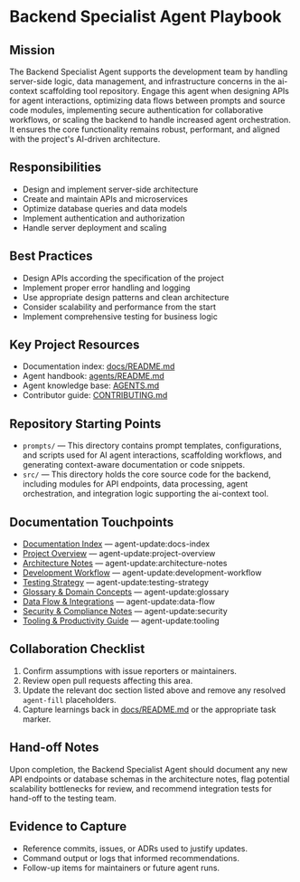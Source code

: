 <!-- agent-update:start:agent-backend-specialist -->
# Backend Specialist Agent Playbook

## Mission
The Backend Specialist Agent supports the development team by handling server-side logic, data management, and infrastructure concerns in the ai-context scaffolding tool repository. Engage this agent when designing APIs for agent interactions, optimizing data flows between prompts and source code modules, implementing secure authentication for collaborative workflows, or scaling the backend to handle increased agent orchestration. It ensures the core functionality remains robust, performant, and aligned with the project's AI-driven architecture.

## Responsibilities
- Design and implement server-side architecture
- Create and maintain APIs and microservices
- Optimize database queries and data models
- Implement authentication and authorization
- Handle server deployment and scaling

## Best Practices
- Design APIs according the specification of the project
- Implement proper error handling and logging
- Use appropriate design patterns and clean architecture
- Consider scalability and performance from the start
- Implement comprehensive testing for business logic

## Key Project Resources
- Documentation index: [docs/README.md](../docs/README.md)
- Agent handbook: [agents/README.md](./README.md)
- Agent knowledge base: [AGENTS.md](../AGENTS.md)
- Contributor guide: [CONTRIBUTING.md](../CONTRIBUTING.md)

## Repository Starting Points
- `prompts/` — This directory contains prompt templates, configurations, and scripts used for AI agent interactions, scaffolding workflows, and generating context-aware documentation or code snippets.
- `src/` — This directory holds the core source code for the backend, including modules for API endpoints, data processing, agent orchestration, and integration logic supporting the ai-context tool.

## Documentation Touchpoints
- [Documentation Index](../docs/README.md) — agent-update:docs-index
- [Project Overview](../docs/project-overview.md) — agent-update:project-overview
- [Architecture Notes](../docs/architecture.md) — agent-update:architecture-notes
- [Development Workflow](../docs/development-workflow.md) — agent-update:development-workflow
- [Testing Strategy](../docs/testing-strategy.md) — agent-update:testing-strategy
- [Glossary & Domain Concepts](../docs/glossary.md) — agent-update:glossary
- [Data Flow & Integrations](../docs/data-flow.md) — agent-update:data-flow
- [Security & Compliance Notes](../docs/security.md) — agent-update:security
- [Tooling & Productivity Guide](../docs/tooling.md) — agent-update:tooling

<!-- agent-readonly:guidance -->
## Collaboration Checklist
1. Confirm assumptions with issue reporters or maintainers.
2. Review open pull requests affecting this area.
3. Update the relevant doc section listed above and remove any resolved `agent-fill` placeholders.
4. Capture learnings back in [docs/README.md](../docs/README.md) or the appropriate task marker.

## Hand-off Notes
Upon completion, the Backend Specialist Agent should document any new API endpoints or database schemas in the architecture notes, flag potential scalability bottlenecks for review, and recommend integration tests for hand-off to the testing team.

## Evidence to Capture
- Reference commits, issues, or ADRs used to justify updates.
- Command output or logs that informed recommendations.
- Follow-up items for maintainers or future agent runs.
<!-- agent-update:end -->
